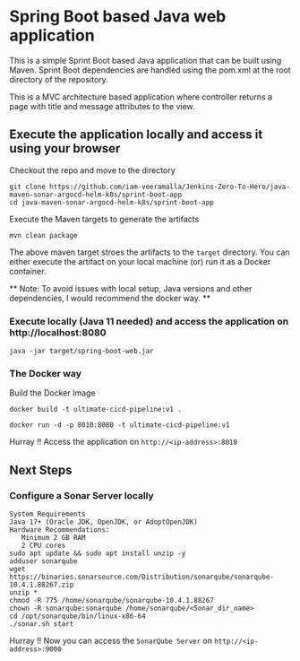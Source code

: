 # Spring Boot based Java web application
 
This is a simple Sprint Boot based Java application that can be built using Maven. Sprint Boot dependencies are handled using the pom.xml 
at the root directory of the repository.

This is a MVC architecture based application where controller returns a page with title and message attributes to the view.

## Execute the application locally and access it using your browser

Checkout the repo and move to the directory

```
git clone https://github.com/iam-veeramalla/Jenkins-Zero-To-Hero/java-maven-sonar-argocd-helm-k8s/sprint-boot-app
cd java-maven-sonar-argocd-helm-k8s/sprint-boot-app
```

Execute the Maven targets to generate the artifacts

```
mvn clean package
```

The above maven target stroes the artifacts to the `target` directory. You can either execute the artifact on your local machine
(or) run it as a Docker container.

** Note: To avoid issues with local setup, Java versions and other dependencies, I would recommend the docker way. **


### Execute locally (Java 11 needed) and access the application on http://localhost:8080

```
java -jar target/spring-boot-web.jar
```

### The Docker way

Build the Docker Image

```
docker build -t ultimate-cicd-pipeline:v1 .
```

```
docker run -d -p 8010:8080 -t ultimate-cicd-pipeline:v1
```

Hurray !! Access the application on `http://<ip-address>:8010`


## Next Steps

### Configure a Sonar Server locally

```
System Requirements
Java 17+ (Oracle JDK, OpenJDK, or AdoptOpenJDK)
Hardware Recommendations:
   Minimum 2 GB RAM
   2 CPU cores
sudo apt update && sudo apt install unzip -y
adduser sonarqube
wget https://binaries.sonarsource.com/Distribution/sonarqube/sonarqube-10.4.1.88267.zip
unzip *
chmod -R 775 /home/sonarqube/sonarqube-10.4.1.88267
chown -R sonarqube:sonarqube /home/sonarqube/<Sonar_dir_name>
cd /opt/sonarqube/bin/linux-x86-64
./sonar.sh start
```

Hurray !! Now you can access the `SonarQube Server` on `http://<ip-address>:9000` 



